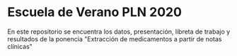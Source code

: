 # Escuela de Verano PLN 2020
En este repositorio se encuentra los datos, presentación, libreta de trabajo y resultados de la ponencia "Extracción de medicamentos a partir de notas clínicas"
